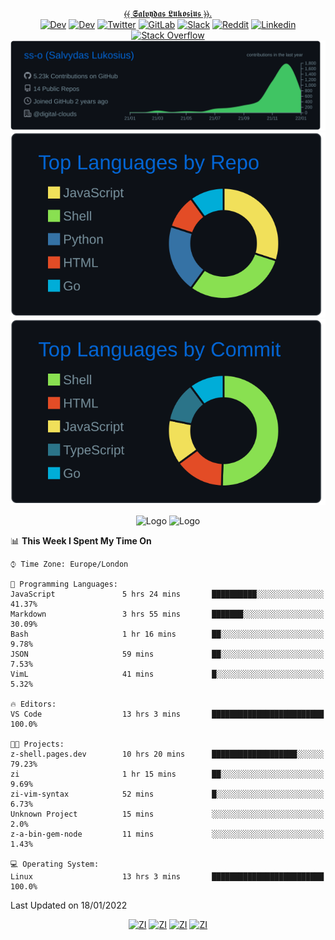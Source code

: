 <div align="center">
  
[⦑⦑ 𝕾𝖆𝖑𝖛𝖞𝖉𝖆𝖘 𝕷𝖚𝖐𝖔𝖘𝖎𝖚𝖘 ⦒⦒](https://osint.digitalclouds.pro)[.](https://git.io/JJwwg)  
[![Dev](https://img.shields.io/badge/-G.DEV-222222?style=flat-square&logo=g.dev&logoColor=white&link=https://g.dev/sall)](https://g.dev/sall)
[![Dev](https://img.shields.io/badge/-DEV-222222?style=flat-square&logo=dev.to&logoColor=white&link=https://dev.to/sso/)](https://dev.to/sso/)
[![Twitter](https://img.shields.io/badge/-Twitter-222222?style=flat-square&logo=twitter&logoColor=white&link=https://twitter.com/salldc/)](https://twitter.com/salldc/)
[![GitLab](https://img.shields.io/badge/-GitLab-222222?style=flat-square&logo=GitLab&logoColor=white&link=https://gitlab.com/ss-o/)](https://gitlab.com/ss-o/)
[![Slack](https://img.shields.io/badge/-Slack-222222?style=flat-square&logo=Slack&logoColor=white&link=https://digital-teams.slack.com/)](https://digital-teams.slack.com/)
[![Reddit](https://img.shields.io/badge/-Reddit-222222?style=flat-square&logo=Reddit&logoColor=white&link=https://https://www.reddit.com/user/ss-o/)](https://www.reddit.com/user/ss-o/)
[![Linkedin](https://img.shields.io/badge/-LinkedIn-222222?style=flat-square&logo=Linkedin&logoColor=white&link=https://www.linkedin.com/in/ss-o/)]( https://www.linkedin.com/in/ss-o/)
[![Stack Overflow](https://img.shields.io/badge/-Stack%20Overflow-222222?style=flat-square&logo=stack-overflow&logoColor=white&link=https://stackoverflow.com/users/13893752/salvydas-lukosius)](https://stackoverflow.com/users/13893752/salvydas-lukosius)
[![Proofile Details](https://raw.githubusercontent.com/ss-o/ss-o/main/profile-summary-card-output/github_dark/0-profile-details.svg)](https://github.com/vn7n24fzkq/github-profile-summary-cards)
[![Repo PerLanguage](https://raw.githubusercontent.com/ss-o/ss-o/main/profile-summary-card-output/github_dark/1-repos-per-language.svg)](https://github.com/vn7n24fzkq/github-profile-summary-cards) 
[![Commit per Language](https://raw.githubusercontent.com/ss-o/ss-o/main/profile-summary-card-output/github_dark/2-most-commit-language.svg)](https://github.com/vn7n24fzkq/github-profile-summary-cards)

</div>  
<div align="center">
<img src="https://github-readme-streak-stats.herokuapp.com/?user=ss-o&theme=blue-green" alt="Logo" width="400" height="200"></img>
<img src="https://github-readme-stats.vercel.app/api?username=ss-o&theme=blue-green" alt="Logo" width="400" height="200"></img>
</div>

<!--START_SECTION:waka-->
📊 **This Week I Spent My Time On** 

```text
⌚︎ Time Zone: Europe/London

💬 Programming Languages: 
JavaScript               5 hrs 24 mins       ██████████░░░░░░░░░░░░░░░   41.37% 
Markdown                 3 hrs 55 mins       ███████░░░░░░░░░░░░░░░░░░   30.09% 
Bash                     1 hr 16 mins        ██░░░░░░░░░░░░░░░░░░░░░░░   9.78% 
JSON                     59 mins             ██░░░░░░░░░░░░░░░░░░░░░░░   7.53% 
VimL                     41 mins             █░░░░░░░░░░░░░░░░░░░░░░░░   5.32%

🔥 Editors: 
VS Code                  13 hrs 3 mins       █████████████████████████   100.0%

🐱‍💻 Projects: 
z-shell.pages.dev        10 hrs 20 mins      ███████████████████░░░░░░   79.23% 
zi                       1 hr 15 mins        ██░░░░░░░░░░░░░░░░░░░░░░░   9.69% 
zi-vim-syntax            52 mins             █░░░░░░░░░░░░░░░░░░░░░░░░   6.73% 
Unknown Project          15 mins             ░░░░░░░░░░░░░░░░░░░░░░░░░   2.0% 
z-a-bin-gem-node         11 mins             ░░░░░░░░░░░░░░░░░░░░░░░░░   1.43%

💻 Operating System: 
Linux                    13 hrs 3 mins       █████████████████████████   100.0%

```


 Last Updated on 18/01/2022
<!--END_SECTION:waka-->

<div align=center>

  [![ZI](https://github-readme-stats.vercel.app/api/pin/?username=z-shell&repo=z-a-meta-plugins&card_width=150&theme=blue-green&layout=compact)](
https://github.com/z-shell/z-a-meta-plugins)
  [![ZI](https://github-readme-stats.vercel.app/api/pin/?username=z-shell&repo=zi&card_width=150&theme=blue-green&layout=compact)](
https://github.com/z-shell/zi)
  [![ZI](https://github-readme-stats.vercel.app/api/pin/?username=z-shell&repo=F-Sy-H&card_width=150&theme=blue-green&layout=compact)](
https://github.com/z-shell/F-Sy-H)
    [![ZI](https://github-readme-stats.vercel.app/api/pin/?username=z-shell&repo=H-S-MW&card_width=150&theme=blue-green&layout=compact)](
https://github.com/z-shell/H-S-MW)
</div>

